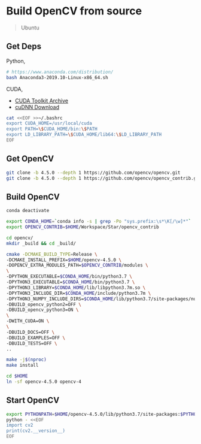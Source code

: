 # Build OpenCV from source

> Ubuntu

## Get Deps

Python,

```bash
# https://www.anaconda.com/distribution/
bash Anaconda3-2019.10-Linux-x86_64.sh
```

<!--
/home/john/anaconda3/bin/conda init
conda config --set auto_activate_base true
-->

CUDA,

* [CUDA Toolkit Archive](https://developer.nvidia.com/cuda-toolkit-archive)
* [cuDNN Download](https://developer.nvidia.com/rdp/cudnn-download)

```bash
cat <<EOF >>~/.bashrc
export CUDA_HOME=/usr/local/cuda
export PATH=\$CUDA_HOME/bin:\$PATH
export LD_LIBRARY_PATH=\$CUDA_HOME/lib64:\$LD_LIBRARY_PATH
EOF
```

## Get OpenCV

```bash
git clone -b 4.5.0 --depth 1 https://github.com/opencv/opencv.git
git clone -b 4.5.0 --depth 1 https://github.com/opencv/opencv_contrib.git
```

## Build OpenCV

```bash
conda deactivate

export CONDA_HOME=`conda info -s | grep -Po "sys.prefix:\s*\K[/\w]*"`
export OPENCV_CONTRIB=$HOME/Workspace/Star/opencv_contrib

cd opencv/
mkdir _build && cd _build/

cmake -DCMAKE_BUILD_TYPE=Release \
-DCMAKE_INSTALL_PREFIX=$HOME/opencv-4.5.0 \
-DOPENCV_EXTRA_MODULES_PATH=$OPENCV_CONTRIB/modules \
\
-DPYTHON_EXECUTABLE=$CONDA_HOME/bin/python3.7 \
-DPYTHON3_EXECUTABLE=$CONDA_HOME/bin/python3.7 \
-DPYTHON3_LIBRARY=$CONDA_HOME/lib/libpython3.7m.so \
-DPYTHON3_INCLUDE_DIR=$CONDA_HOME/include/python3.7m \
-DPYTHON3_NUMPY_INCLUDE_DIRS=$CONDA_HOME/lib/python3.7/site-packages/numpy/core/include \
-DBUILD_opencv_python2=OFF \
-DBUILD_opencv_python3=ON \
\
-DWITH_CUDA=ON \
\
-DBUILD_DOCS=OFF \
-DBUILD_EXAMPLES=OFF \
-DBUILD_TESTS=OFF \
..

make -j$(nproc)
make install

cd $HOME
ln -sf opencv-4.5.0 opencv-4
```

<!--
conda deactivate

export CONDA_HOME=`conda info -s | grep -Po "sys.prefix:\s*\K[/\w]*"`
export OPENCV_CONTRIB=$HOME/Codes/star/opencv_contrib

cd $HOME/Codes/star/opencv/
mkdir _build; cd _build

cmake -DCMAKE_BUILD_TYPE=Release \
-DCMAKE_INSTALL_PREFIX=$HOME/opencv-cuda-4.5.1 \
-DOPENCV_EXTRA_MODULES_PATH=$OPENCV_CONTRIB/modules \
\
-DPYTHON_EXECUTABLE=$CONDA_HOME/bin/python3.8 \
-DPYTHON3_EXECUTABLE=$CONDA_HOME/bin/python3.8 \
-DPYTHON3_LIBRARY=$CONDA_HOME/lib/libpython3.8.so \
-DPYTHON3_INCLUDE_DIR=$CONDA_HOME/include/python3.8 \
-DPYTHON3_NUMPY_INCLUDE_DIRS=$CONDA_HOME/lib/python3.8/site-packages/numpy/core/include \
-DBUILD_opencv_python2=OFF \
-DBUILD_opencv_python3=ON \
\
-DWITH_CUDA=ON \
-DCUDA_ARCH_BIN="8.0" \
-DCUDA_ARCH_PTX="" \
\
-DBUILD_DOCS=OFF \
-DBUILD_EXAMPLES=OFF \
-DBUILD_TESTS=OFF \
..

make -j$(nproc)
make install

cd $HOME
ln -sf opencv-cuda-4.5.1 opencv-cuda-4
-->

## Start OpenCV

```bash
export PYTHONPATH=$HOME/opencv-4.5.0/lib/python3.7/site-packages:$PYTHONPATH
python - <<EOF
import cv2
print(cv2.__version__)
EOF
```
